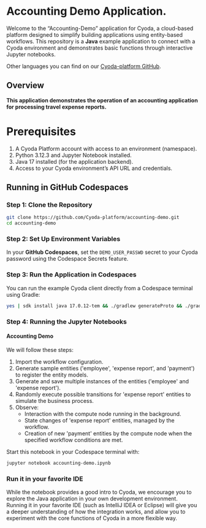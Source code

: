 # Accounting Demo Application.

Welcome to the “Accounting-Demo” application for Cyoda, a cloud-based platform designed to simplify building applications using entity-based workflows. This repository is a **Java** example application to connect with a Cyoda environment and demonstrates basic functions through interactive Jupyter notebooks.

Other languages you can find on our [Cyoda-platform GitHub](https://github.com/Cyoda-platform).

## Overview

**This application demonstrates the operation of an accounting application for processing travel expense reports.**

# Prerequisites

1. A Cyoda Platform account with access to an environment (namespace).
2. Python 3.12.3 and Jupyter Notebook installed.
3. Java 17 installed (for the application backend).
4. Access to your Cyoda environment’s API URL and credentials.


## Running in GitHub Codespaces

### Step 1: Clone the Repository

```bash
git clone https://github.com/Cyoda-platform/accounting-demo.git
cd accounting-demo
```

### Step 2: Set Up Environment Variables

In your **GitHub Codespaces**, set the `DEMO_USER_PASSWD` secret to your Cyoda password using the Codespace Secrets feature.

### Step 3: Run the Application in Codespaces

You can run the example Cyoda client directly from a Codespace terminal using Gradle:

```bash
yes | sdk install java 17.0.12-tem && ./gradlew generateProto && ./gradlew bootRun --args="--cyoda.host=https://'${YOUR NAMESPACE}'.cyoda.net --cyoda.name=demo.user --cyoda.password='${DEMO_USER_PASSWD}' --grpc.server.host=grpc-'${YOUR NAMESPACE}'.cyoda.net --grpc.server.port=443 --grpc.server.tls=true"
```

### Step 4: Running the Jupyter Notebooks

#### **Accounting Demo**

We will follow these steps:

1. Import the workflow configuration.
2. Generate sample entities ('employee', 'expense report', and 'payment') to register the entity models.
3. Generate and save multiple instances of the entities ('employee' and 'expense report').
4. Randomly execute possible transitions for 'expense report' entities to simulate the business process.
5. Observe:
    * Interaction with the compute node running in the background.
    * State changes of 'expense report' entities, managed by the workflow.
    * Creation of new 'payment' entities by the compute node when the specified workflow conditions are met.

Start this notebook in your Codespace terminal with:

```bash
jupyter notebook accounting-demo.ipynb
```

### Run it in your favorite IDE

While the notebook provides a good intro to Cyoda, we encourage you to explore the Java application in your own development environment. Running it in your favorite IDE (such as IntelliJ IDEA or Eclipse) will give you a deeper understanding of how the integration works, and allow you to experiment with the core functions of Cyoda in a more flexible way.